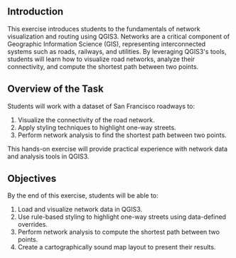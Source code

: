 ## Introduction

This exercise introduces students to the fundamentals of network visualization and routing using QGIS3. Networks are a critical component of Geographic Information Science (GIS), representing interconnected systems such as roads, railways, and utilities. By leveraging QGIS3's tools, students will learn how to visualize road networks, analyze their connectivity, and compute the shortest path between two points.

## Overview of the Task

Students will work with a dataset of San Francisco roadways to:

1. Visualize the connectivity of the road network.
2. Apply styling techniques to highlight one-way streets.
3. Perform network analysis to find the shortest path between two points.

This hands-on exercise will provide practical experience with network data and analysis tools in QGIS3.

## Objectives

By the end of this exercise, students will be able to:

1. Load and visualize network data in QGIS3.
2. Use rule-based styling to highlight one-way streets using data-defined overrides.
3. Perform network analysis to compute the shortest path between two points.
4. Create a cartographically sound map layout to present their results.